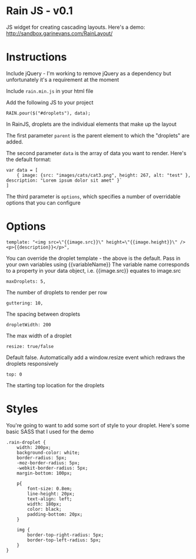Rain JS - v0.1
==============

JS widget for creating cascading layouts. Here's a demo: http://sandbox.garinevans.com/RainLayout/

Instructions
==============

Include jQuery - I'm working to remove jQuery as a dependency but unfortunately it's a requirement at the moment

Include `rain.min.js` in your html file

Add the following JS to your project

`RAIN.pour($("#droplets"), data);`

In RainJS, droplets are the individual elements that make up the layout

The first parameter `parent` is the parent element to which the "droplets" are added. 

The second parameter `data` is the array of data you want to render. Here's the default format:

    var data = [
        { image: {src: "images/cats/cat3.png", height: 267, alt: "test" }, description: "Lorem ipsum dolor sit amet" }`
    ]

The third parameter is `options`, which specifies a number of overridable options that you can configure

Options
=======

    template: "<img src=\"{{image.src}}\" height=\"{{image.height}}\" /><p>{{description}}</p>",

You can override the droplet template - the above is the default. Pass in your own variables using {{variableName}}
The variable name corresponds to a property in your data object, i.e. {{image.src}} equates to image.src

    maxDroplets: 5,

The number of droplets to render per row

    guttering: 10,

The spacing between droplets
	
	dropletWidth: 200

The max width of a droplet

	resize: true/false

Default false. Automatically add a window.resize event which redraws the droplets responsively

	top: 0

The starting top location for the droplets

Styles
======

You're going to want to add some sort of style to your droplet. Here's some basic SASS that I used for the demo

	.rain-droplet {
		width: 200px;
		background-color: white;
		border-radius: 5px;
		-moz-border-radius: 5px;
		-webkit-border-radius: 5px;
		margin-bottom: 100px;

		p{
			font-size: 0.8em;
			line-height: 20px;
			text-align: left;
			width: 180px;
			color: black;
			padding-bottom: 20px;
		}

		img {
			border-top-right-radius: 5px;
			border-top-left-radius: 5px;
		}
	}